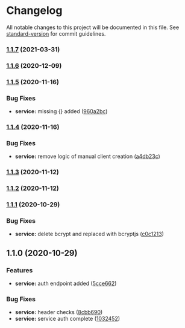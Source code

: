 # Changelog

All notable changes to this project will be documented in this file. See [standard-version](https://github.com/conventional-changelog/standard-version) for commit guidelines.

### [1.1.7](https://gitlab.coko.foundation///compare/v1.1.6...v1.1.7) (2021-03-31)

### [1.1.6](https://gitlab.coko.foundation///compare/v1.1.5...v1.1.6) (2020-12-09)

### [1.1.5](https://gitlab.coko.foundation///compare/v1.1.4...v1.1.5) (2020-11-16)


### Bug Fixes

* **service:** missing {} added ([960a2bc](https://gitlab.coko.foundation///commit/960a2bca0af5cfcf32275c5a26e1c4bad7b8133b))

### [1.1.4](https://gitlab.coko.foundation///compare/v1.1.3...v1.1.4) (2020-11-16)


### Bug Fixes

* **service:** remove logic of manual client creation ([a4db23c](https://gitlab.coko.foundation///commit/a4db23c0903f861137904ee3b55f8d1770620def))

### [1.1.3](https://gitlab.coko.foundation///compare/v1.1.2...v1.1.3) (2020-11-12)

### [1.1.2](https://gitlab.coko.foundation///compare/v1.1.1...v1.1.2) (2020-11-12)

### [1.1.1](https://gitlab.coko.foundation///compare/v1.1.0...v1.1.1) (2020-10-29)


### Bug Fixes

* **service:** delete bcrypt and replaced with bcryptjs ([c0c1213](https://gitlab.coko.foundation///commit/c0c12132a7880be46bb74e0f98feef0bc3f7c03d))

## 1.1.0 (2020-10-29)


### Features

* **service:** auth endpoint added ([5cce662](https://gitlab.coko.foundation///commit/5cce662635c6682750de1b5da58488e1ab4b0d82))


### Bug Fixes

* **service:** header checks ([8cbb690](https://gitlab.coko.foundation///commit/8cbb6901103a485152f95508f63fabe9427070cf))
* **service:** service auth complete ([1032452](https://gitlab.coko.foundation///commit/1032452487cca1fc336f012d91847c863521084e))
